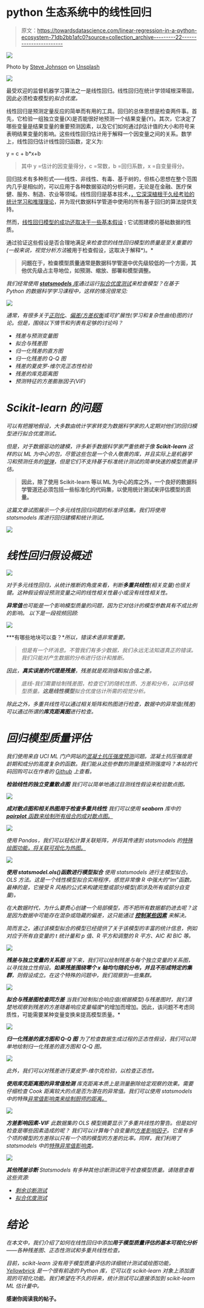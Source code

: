 # python 生态系统中的线性回归

> 原文：<https://towardsdatascience.com/linear-regression-in-a-python-ecosystem-71db2bb1afc0?source=collection_archive---------22----------------------->

![](img/f49ff53b440801e0b34c4441ab7bc131.png)

Photo by [Steve Johnson](https://unsplash.com/@steve_j?utm_source=unsplash&utm_medium=referral&utm_content=creditCopyText) on [Unsplash](https://unsplash.com/s/photos/art?utm_source=unsplash&utm_medium=referral&utm_content=creditCopyText)

![](img/7da56bceb40cf6740ac27ab8e89fd68d.png)

最受欢迎的监督机器学习算法之一是线性回归。线性回归在统计学领域根深蒂固，因此必须检查模型的*拟合优度。*

线性回归是预测定量反应的简单而有用的工具。回归的总体思想是检查两件事。首先，它检验一组独立变量(X)是否能很好地预测一个结果变量(Y)。其次，它决定了哪些变量是结果变量的重要预测因素，以及它们如何通过β估计值的大小和符号来表明结果变量的影响。这些线性回归估计用于解释一个因变量之间的关系。数学上，线性回归估计线性回归函数，定义为:

y = c + b*x+b

> 其中 y =估计的因变量得分，c =常数，b =回归系数，x =自变量得分。

回归技术有多种形式——线性、非线性、有毒、基于树的，但核心思想在整个范围内几乎是相似的，可以应用于各种数据驱动的分析问题，无论是在金融、医疗保健、服务、制造、农业等领域。线性回归是基本技术，[，它深深植根于久经考验的统计学习和推理理论](/linear-regression-using-python-b136c91bf0a2)，并为现代数据科学管道中使用的所有基于回归的算法提供支持。

然而，[线性回归模型的成功还取决于一些基本假设](https://www.jmp.com/en_us/statistics-knowledge-portal/what-is-regression/simple-linear-regression-assumptions.html) **:** 它试图建模的基础数据的性质。

通过验证这些假设是否合理地满足*来检查您的线性回归模型的质量是至关重要的(一般来说，视觉分析方法*被用于检查假设，这取决于解释*)。*

> **问题在于，检查模型质量通常是数据科学管道中优先级较低的一个方面，其他优先级占主导地位，如预测、缩放、部署和模型调整。**

*我们经常使用 [**statsmodels** 库](http://www.statsmodels.org/devel/index.html)通过运行[拟合优度测试](https://www.statisticshowto.datasciencecentral.com/goodness-of-fit-test/)来检查模型？在基于 Python 的数据科学学习课程中，这样的情况很常见:*

*![](img/1d10ac6a0bfe75d002ea980231ef45d5.png)*

*通常，有很多关于[正则化](/regularization-in-machine-learning-76441ddcf99a)、[偏差/方差权衡](http://scott.fortmann-roe.com/docs/BiasVariance.html)或可扩展性(学习和复杂性曲线)图的讨论。但是，围绕以下情节和列表有足够的讨论吗？*

*   *残差与预测变量图*
*   *拟合与残差图*
*   *归一化残差的直方图*
*   *归一化残差的 Q-Q 图*
*   *残差的夏皮罗-维尔克正态性检验*
*   *残差的库克距离图*
*   *预测特征的方差膨胀因子(VIF)*

# *Scikit-learn 的问题*

*可以有把握地假设，大多数由统计学家转变为数据科学家的人定期对他们的回归模型进行拟合优度测试。*

*但是，对于数据驱动的建模，许多新手数据科学家严重依赖于像 **Scikit-learn** 这样的以 ML 为中心的包，尽管这些包是一个令人敬畏的库，并且实际上是机器学习和预测任务的[银弹](https://medium.com/analytics-vidhya/scikit-learn-a-silver-bullet-for-basic-machine-learning-13c7d8b248ee)，但是它们不支持基于标准统计测试的简单快速的模型质量评估。*

> **因此，除了使用 Scikit-learn 等以 ML 为中心的库之外，一个良好的数据科学管道还必须包括一些标准化的代码集，以使用统计测试来评估模型的质量。**

*这篇文章试图展示一个多元线性回归问题的标准评估集。我们将使用 statsmodels 库进行回归建模和统计测试。*

*![](img/a3a60b7a661d122991ea2d05a09979de.png)*

# *线性回归假设概述*

*![](img/c67ef7f3f9a2c046a2bb1806dcc80888.png)*

*对于多元线性回归，从统计推断的角度来看，判断**多重共线性**(相关变量)也很关键。这种假设假设预测变量之间的线性相关性最小或没有线性相关性。*

***异常值**也可能是一个影响模型质量的问题，因为它对估计的模型参数具有不成比例的影响。
以下是一段视频回顾:*

*![](img/82c2396927731d0f4a8cc5395d68ab8a.png)*

***有哪些地块可以查？**所以，错误术语非常重要。*

> *但是有一个坏消息。不管我们有多少数据，我们永远无法知道真正的错误。我们只能对产生数据的分布进行估计和推断。*

*因此，**真实误差的代理是残差**，残差就是观测值和拟合值之差。*

> *底线-我们需要绘制残差图，检查它们的随机性质、方差和分布，以评估模型质量。**这是线性模型**拟合优度估计所需的视觉分析。*

*除此之外，多重共线性可以通过相关矩阵和热图进行检查，数据中的异常值(残差)可以通过所谓的**库克距离图**进行检查。*

# *回归模型质量评估*

*我们使用来自 UCI ML 门户网站的[混凝土抗压强度预测](https://archive.ics.uci.edu/ml/datasets/Concrete+Compressive+Strength)问题。混凝土抗压强度是龄期和成分的高度复杂的函数。我们能从这些参数的测量值预测强度吗？本帖的代码回购可以在作者的 [*Github*](https://github.com/2series/Machine-Learning-With-Python/blob/master/Regression/Regression-Goodness%20of%20fit.ipynb) *上查看。**

***检验线性的独立变量散点图**
我们可以简单地通过目测线性假设来检验散点图。*

*![](img/4b930a175274d9d19453f0f950b8bf0d.png)*

***成对散点图和相关热图用于检查多重共线性**
我们可以使用 **seaborn** 库中的 [**pairplot** 函数来绘制所有组合的成对散点图。](https://seaborn.pydata.org/generated/seaborn.pairplot.html)*

*![](img/159bbeefab40b4696236d6961de7bd55.png)*

*使用 Pandas，我们可以轻松计算关联矩阵，并将其传递到 statsmodels 的[特殊绘图功能，将关联可视化为热图。](https://www.statsmodels.org/stable/generated/statsmodels.graphics.correlation.plot_corr.html#statsmodels.graphics.correlation.plot_corr)*

*![](img/f1e382a007269993008ae825a26678b5.png)*

***使用 statsmodel.ols()函数进行模型拟合**
使用 statsmodels 进行主模型拟合。OLS 方法。这是一个线性模型拟合实用程序，感觉非常像 R 中强大的“lm”函数。最棒的是，它接受 R 风格的公式来构建完整或部分模型(即涉及所有或部分自变量)。*

*在大数据时代，为什么要费心创建一个局部模型，而不把所有数据都扔进去呢？这是因为数据中可能存在混杂或隐藏的偏差，这只能通过 [**控制某些因素**](https://stats.stackexchange.com/questions/78816/how-do-you-control-for-a-factor-variable) 来解决。*

*简而言之，通过该模型拟合的模型已经提供了关于该模型的丰富的统计信息，例如对应于所有自变量的 t 统计量和 p 值、R 平方和调整的 R 平方、AIC 和 BIC 等。*

*![](img/a47f7f54129f011dc70c05de129ca3e1.png)*

***残差与独立变量的关系图**
接下来，我们可以绘制残差与每个独立变量的关系图，以寻找独立性假设。**如果残差围绕零个 x 轴均匀随机分布，并且不形成特定的集群**，则假设成立。在这个特殊的问题中，我们观察到一些集群。*

*![](img/c37ae0641e665d39bec8709ee0dd6011.png)*

***拟合与残差图检查同方差**
当我们绘制拟合响应值(根据模型)与残差图时，我们清楚地观察到残差的**方差随着响应变量幅度**的增加而增加。因此，该问题不考虑同质性，可能需要某种变量变换来提高模型质量。*

*![](img/2e6313b10781eb1e2d40944801a02b35.png)*

***归一化残差的直方图和 Q-Q 图**
为了检查数据生成过程的正态性假设，我们可以简单地绘制归一化残差的直方图和 Q-Q 图。*

*![](img/e9d3ad26376ab3bdd6a85fbcd651b119.png)*

*此外，我们可以对残差进行夏皮罗-维尔克检验，以检查正态性。*

***使用库克距离图的异常值检测**
库克距离本质上是测量删除给定观察的效果。需要仔细检查 Cook 距离较大的点是否为潜在的异常值。我们可以使用 statsmodels 中的特殊[异常值影响类来绘制厨师的距离。](http://www.statsmodels.org/devel/generated/statsmodels.stats.outliers_influence.OLSInfluence.summary_frame.html)*

*![](img/7471ff6ebd8571be2483b6868bb3b613.png)*

***方差影响因素-VIF**
此数据集的 OLS 模型摘要显示了多重共线性的警告。但是如何检查是哪些因素造成的呢？
我们可以计算每个自变量的[方差影响因子](https://en.wikipedia.org/wiki/Variance_inflation_factor)。它是有多个项的模型的方差除以只有一个项的模型的方差的比率。同样，我们利用了 statsmodels 中的[特殊异常值影响类](https://www.statsmodels.org/stable/generated/statsmodels.stats.outliers_influence.variance_inflation_factor.html)。*

*![](img/a55ca47698ae4ba2baada7ffec801074.png)*

***其他残差诊断**
Statsmodels 有多种其他诊断测试用于检查模型质量。*请随意查看这些资源:**

*   *[剩余诊断测试](https://www.statsmodels.org/stable/stats.html#module-statsmodels.stats.stattools)*
*   *[拟合优度测试](https://www.statsmodels.org/stable/stats.html#goodness-of-fit-tests-and-measures)*

# *结论*

*在本文中，我们介绍了如何在线性回归中添加**用于模型质量评估的基本可视化分析**——各种残差图、正态性测试和多重共线性检查。*

*目前，scikit-learn 没有用于模型质量评估的详细统计测试或绘图功能， [Yellowbrick](https://www.scikit-yb.org/en/latest/) 是一个很有前途的 Python 库，它可以在 scikit-learn 对象上添加直观的可视化功能。我们希望在不久的将来，统计测试可以直接添加到 scikit-learn ML 估计量中。*

**感谢你阅读我的帖子。**